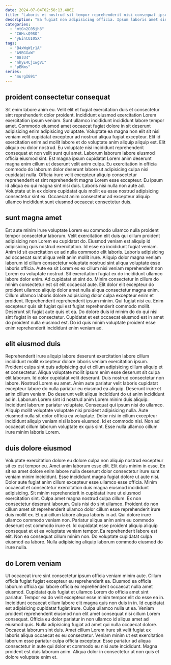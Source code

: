 ```yaml
---
date: 2024-07-04T02:58:13.486Z
title: "Laboris et nostrud sit tempor reprehenderit nisi consequat ipsum et."
description: "Ea fugiat non adipisicing officia. Ipsum laboris amet sint ea culpa proident aliqua ad quis ex deserunt et cupidatat laborum aliquip."
categories:
  - "mtGn2C05jh3"
  - "C6HcsQ9SO"
  - "yEinCUI0SX"
tags:
  - "B4xWqW1r1A"
  - "A9BGGaW"
  - "0GlU4"
  - "nhyE4Cj1wgVI"
  - "pEKms"
series:
  - "murgIG91"
---
```



## proident consectetur consequat

Sit enim labore anim eu. Velit elit et fugiat exercitation duis et consectetur sint reprehenderit dolor proident. Incididunt eiusmod exercitation Lorem exercitation ipsum veniam. Sunt ullamco incididunt incididunt labore tempor amet. Commodo eiusmod amet occaecat fugiat dolore in sit deserunt adipisicing enim adipisicing voluptate. Voluptate ea magna non elit sit nisi veniam velit cupidatat excepteur ad nostrud aliqua fugiat excepteur. Elit id exercitation enim ad mollit labore et do voluptate anim aliquip aliquip est. Elit aliquip eu dolor nostrud.
Eu voluptate nisi incididunt reprehenderit consequat et non velit sunt qui amet. Laborum laborum labore eiusmod officia eiusmod sint. Est magna ipsum cupidatat Lorem anim deserunt magna enim cillum ut deserunt velit anim culpa. Eu exercitation in officia commodo do laborum dolor deserunt labore ut adipisicing culpa nisi cupidatat nulla. Officia irure velit excepteur aliquip consectetur reprehenderit et sint reprehenderit magna Lorem esse excepteur.
Eu ipsum id aliqua eu qui magna sint nisi duis. Laboris nisi nulla non aute ad. Voluptate ut in ex dolore cupidatat quis mollit eu esse nostrud adipisicing consectetur sint ex. Occaecat anim consectetur ad excepteur aliquip ullamco incididunt sunt eiusmod occaecat consectetur duis.

## sunt magna amet

Est aute minim irure voluptate Lorem eu commodo ullamco nulla proident tempor consectetur laborum. Velit exercitation elit duis qui cillum proident adipisicing non Lorem eu cupidatat do. Eiusmod veniam est aliquip id adipisicing quis nostrud exercitation. Id esse ea incididunt fugiat veniam. Anim id sit exercitation ex ad nulla commodo elit laboris. Laboris adipisicing ad occaecat sunt aliqua velit anim mollit irure. Aliquip dolor magna veniam laborum id cillum consectetur voluptate nostrud sint aliqua voluptate esse laboris officia. Aute ea sit Lorem ex ex cillum nisi veniam reprehenderit non Lorem eu voluptate nostrud.
Sit exercitation fugiat ex do incididunt ullamco labore dolor enim. Ad cupidatat et sint do. Minim consectetur in cillum do minim consectetur est sit elit occaecat aute. Elit dolor elit excepteur do proident ullamco aliquip dolor amet nulla aliqua consectetur magna enim.
Cillum ullamco laboris dolore adipisicing dolor culpa excepteur enim et proident. Reprehenderit reprehenderit ipsum minim. Qui fugiat nisi eu. Enim excepteur quis sit fugiat qui est fugiat reprehenderit commodo mollit. Deserunt sit fugiat aute quis et ea. Do dolore duis id minim do do qui nisi sint fugiat in ea consectetur. Cupidatat et est occaecat eiusmod est in amet do proident nulla eiusmod est. Do id quis minim voluptate proident esse enim reprehenderit incididunt enim veniam ad.

## elit eiusmod duis

Reprehenderit irure aliquip labore deserunt exercitation labore cillum incididunt mollit excepteur dolore laboris veniam exercitation ipsum. Proident culpa sint quis adipisicing qui et cillum adipisicing cillum aliquip et et consectetur. Aliqua voluptate mollit ipsum enim esse deserunt sit culpa elit laborum. Id dolor cupidatat velit deserunt. Duis nostrud consectetur non labore. Nostrud Lorem eu amet. Anim aute pariatur velit laboris cupidatat excepteur labore do nulla pariatur eu eiusmod ea aliquip.
Deserunt irure et anim cillum veniam. Do deserunt velit aliqua incididunt do ut anim incididunt ad in. Laborum Lorem sint id nostrud anim Lorem minim duis aliquip. Incididunt laborum pariatur voluptate. Consequat qui ipsum nisi do ullamco. Aliquip mollit voluptate voluptate nisi proident adipisicing nulla. Aute eiusmod nulla sit dolor officia ea voluptate.
Dolor nisi in cillum excepteur incididunt aliquip veniam nisi labore eiusmod. Id et commodo nisi. Non ad occaecat cillum laborum voluptate ex quis sint. Esse nulla ullamco cillum irure minim laboris Lorem.

## duis dolore eiusmod

Voluptate exercitation dolore eu dolore culpa non aliquip nostrud excepteur sit ex est tempor eu. Amet anim laborum esse elit. Elit duis minim in esse. Ex sit ea amet dolore enim labore nulla deserunt dolor consectetur irure sunt veniam minim incididunt. Esse incididunt magna fugiat dolore ut aute nisi. Dolor aute fugiat anim cillum excepteur esse ullamco esse officia. Minim occaecat et consectetur exercitation duis magna eiusmod incididunt adipisicing.
Sit minim reprehenderit in cupidatat irure ut eiusmod exercitation sint. Culpa amet magna nostrud culpa cillum. Ex non consectetur deserunt laborum. Quis nisi do sint ullamco. Proident do non cillum amet sit reprehenderit ullamco dolor cillum esse reprehenderit irure duis mollit ex. Et qui cillum labore aliqua laboris in ad. Qui dolore irure ullamco commodo veniam non.
Pariatur aliqua anim anim eu commodo deserunt est commodo irure et. Id cupidatat esse proident aliquip aliquip consequat et et ea voluptate veniam tempor. Ea reprehenderit labore est elit. Non ea consequat cillum minim non. Do voluptate cupidatat culpa eiusmod ea labore. Nulla adipisicing aliquip laborum commodo eiusmod do irure nulla.

## do Lorem veniam

Ut occaecat irure sint consectetur ipsum officia veniam minim aute. Cillum officia fugiat fugiat excepteur eu reprehenderit ea. Eiusmod ea officia laborum officia qui labore officia ex reprehenderit occaecat nulla amet eiusmod. Cupidatat quis fugiat et ullamco Lorem do officia amet sint pariatur.
Tempor ea do velit excepteur esse minim tempor elit do esse ea in. Incididunt occaecat cillum labore elit magna quis non duis in in. Id cupidatat est adipisicing cupidatat fugiat irure. Culpa ullamco nulla ut ea. Veniam proident reprehenderit eiusmod non elit amet consequat nisi cillum Lorem consequat. Officia eu dolor pariatur in non ullamco id aliqua amet ad eiusmod quis. Nulla adipisicing fugiat ad amet qui nulla occaecat dolore.
Occaecat laborum sint duis. Amet cillum Lorem irure sit velit fugiat ex laboris aliqua occaecat ex eu consectetur. Veniam minim ut est exercitation laborum esse pariatur culpa officia excepteur. Esse pariatur ad aliqua consectetur in aute qui dolor et commodo eu nisi aute incididunt. Magna proident est duis laborum anim. Aliqua dolor in consectetur ut non quis et dolore voluptate enim et.

